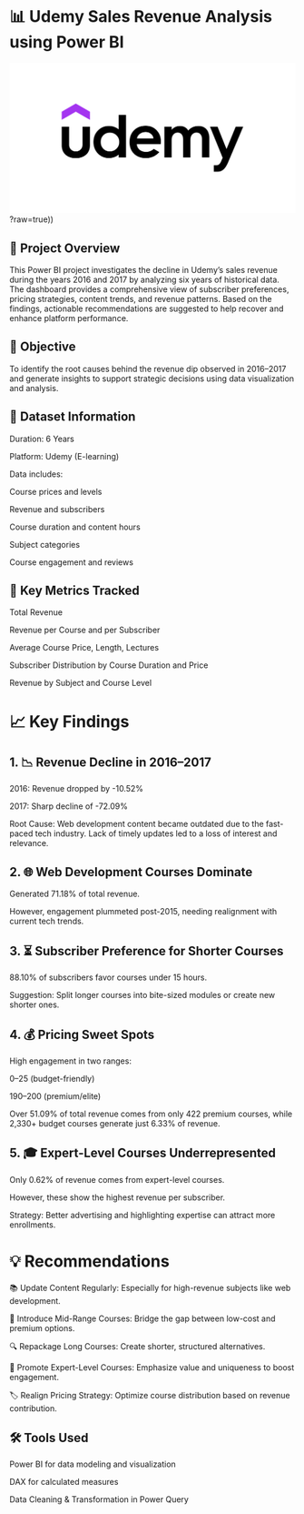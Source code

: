 # 📊 Udemy Sales Revenue Analysis using Power BI


![Alt text](https://github.com/fahad9790/Sales-Revenue-Analysis-using-Power-BI/blob/main/Udemy-Logo-New.png)?raw=true))

## 📝 Project Overview
This Power BI project investigates the decline in Udemy’s sales revenue during the years 2016 and 2017 by analyzing six years of historical data. The dashboard provides a comprehensive view of subscriber preferences, pricing strategies, content trends, and revenue patterns. Based on the findings, actionable recommendations are suggested to help recover and enhance platform performance.

## 🎯 Objective
To identify the root causes behind the revenue dip observed in 2016–2017 and generate insights to support strategic decisions using data visualization and analysis.


## 📅 Dataset Information
Duration: 6 Years

Platform: Udemy (E-learning)

Data includes:

Course prices and levels

Revenue and subscribers

Course duration and content hours

Subject categories

Course engagement and reviews

## 📌 Key Metrics Tracked
Total Revenue

Revenue per Course and per Subscriber

Average Course Price, Length, Lectures

Subscriber Distribution by Course Duration and Price

Revenue by Subject and Course Level

# 📈 Key Findings
## 1. 📉 Revenue Decline in 2016–2017
2016: Revenue dropped by -10.52%

2017: Sharp decline of -72.09%

Root Cause: Web development content became outdated due to the fast-paced tech industry. Lack of timely updates led to a loss of interest and relevance.


## 2. 🌐 Web Development Courses Dominate
Generated 71.18% of total revenue.

However, engagement plummeted post-2015, needing realignment with current tech trends.


## 3. ⏳ Subscriber Preference for Shorter Courses
88.10% of subscribers favor courses under 15 hours.

Suggestion: Split longer courses into bite-sized modules or create new shorter ones.


## 4. 💰 Pricing Sweet Spots
High engagement in two ranges:

$0–$25 (budget-friendly)

$190–$200 (premium/elite)

Over 51.09% of total revenue comes from only 422 premium courses, while 2,330+ budget courses generate just 6.33% of revenue.


## 5. 🎓 Expert-Level Courses Underrepresented
Only 0.62% of revenue comes from expert-level courses.

However, these show the highest revenue per subscriber.

Strategy: Better advertising and highlighting expertise can attract more enrollments.





# 💡 Recommendations
📚 Update Content Regularly: Especially for high-revenue subjects like web development.

🧩 Introduce Mid-Range Courses: Bridge the gap between low-cost and premium options.

🔍 Repackage Long Courses: Create shorter, structured alternatives.

🚀 Promote Expert-Level Courses: Emphasize value and uniqueness to boost engagement.

🏷 Realign Pricing Strategy: Optimize course distribution based on revenue contribution.






## 🛠 Tools Used
Power BI for data modeling and visualization

DAX for calculated measures

Data Cleaning & Transformation in Power Query





